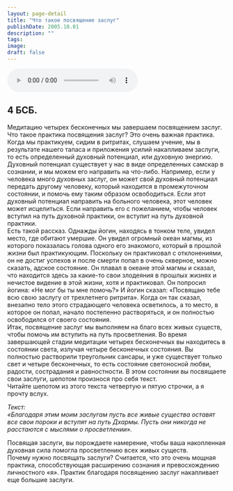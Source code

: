 ```yaml
---
layout: page-detail
title: "Что такое посвящение заслуг"
publishDate: 2005.10.01
description: ""
tags:
image:
draft: false
---
```


<audio title="2005.10.01 - Что такое посвящение заслуг.mp3" src="/upload/iblock/174/17465adb8190d6873f9f28377f1d5cdd.mp3" controls=""></audio>

## **4 БСБ.**
 Медитацию четырех бесконечных мы завершаем посвящением заслуг.   
 Что такое практика посвящения заслуг? Это очень важная практика. Когда мы практикуем, сидим в ритритах, слушаем учение, мы в результате нашего тапаса и приложения усилий накапливаем заслуги, то есть определенный духовный потенциал, или духовную энергию. Духовный потенциал существует у нас в виде определенных самскар в сознании, и мы можем его направить на что-либо. Например, если у человека много духовных заслуг, он может свой духовный потенциал передать другому человеку, который находится в промежуточном состоянии, и помочь ему таким образом освободиться. Если этот духовный потенциал направить на больного человека, этот человек может исцелиться. Если направить его с пожеланием, чтобы человек вступил на путь духовной практики, он вступит на путь духовной практики.   
 Есть такой рассказ. Однажды йогин, находясь в тонком теле, увидел место, где обитают умершие. Он увидел огромный океан магмы, из которого показалась голова одного его знакомого, который в прошлой жизни был практикующим. Поскольку он практиковал с отклонениями, он не достиг успехов и после смерти попал в очень скверное, можно сказать, адское состояние. Он плавал в океане этой магмы и сказал, что находится здесь за какие-то свои злодеяния в прошлых жизнях и нечистое видение в этой жизни, хотя и практиковал. Он попросил йогина: «Не мог бы ты мне помочь?» И йогин сказал: «Посвящаю тебе всю свою заслугу от трехлетнего ритрита». Когда он так сказал, внезапно тело этого страдающего человека осветилось, а то место, в которое он попал, начало постепенно растворяться, и он полностью освободился от своего состояния.   
 Итак, посвящение заслуг мы выполняем на благо всех живых существ, чтобы помочь им вступить на путь просветления. Во время завершающей стадии медитации четырех бесконечных вы находитесь в состоянии света, излучая четыре бесконечных состояния. Вы полностью растворили треугольник сансары, и уже существует только свет и четыре бесконечных, то есть состояние светоносной любви, радости, сострадания и равностности. В этом состоянии вы посвящаете свои заслуги, шепотом произнося про себя текст.   
 Читайте шепотом из этого текста четвертую и пятую строчки, а я прочту вслух.

  
_Текст:_   
_«Благодаря этим моим заслугам пусть все живые существа оставят все свои пороки и вступят на путь Дхармы. Пусть они никогда не расстаются с мыслями о просветлении»._   

 Посвящая заслуги, вы порождаете намерение, чтобы ваша накопленная духовная сила помогла просветлению всех живых существ.   
 Почему нужно посвящать заслуги? Считается, что это очень мощная практика, способствующая расширению сознания и превосхождению личностного «я». Практик благодаря посвящению заслуг накапливает еще большие заслуги.
  
  
